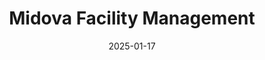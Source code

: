 ---
layout: Post
title: Midova Facility Management
description: Custom Wordpress based website built with ACF Custom Blocks.
date: '2025-01-17'
tags:
  - wordpress
  - acf
  - custom theme
  - javascript
  - php
  - scss
logo:
  src: /projects/midova/logo.svg
  width: 500          
  height: 250         
images:
  - src: /projects/midova/www.midova-fm.de_.png
  - src: /projects/midova/www.midova-fm.de_(1).png
  - src: /projects/midova/www.midova-fm.de_leistungen_.png
  - src: /projects/midova/www.midova-fm.de_leistungen_(1).png
  - src: /projects/midova/www.midova-fm.de_kontakt_.png
---